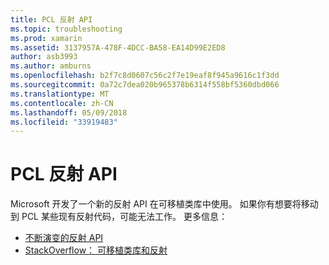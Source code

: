 ```yaml
---
title: PCL 反射 API
ms.topic: troubleshooting
ms.prod: xamarin
ms.assetid: 3137957A-478F-4DCC-BA58-EA14D99E2ED8
author: asb3993
ms.author: amburns
ms.openlocfilehash: b2f7c8d0607c56c2f7e19eaf8f945a9616c1f3dd
ms.sourcegitcommit: 0a72c7dea020b965378b6314f558bf5360dbd066
ms.translationtype: MT
ms.contentlocale: zh-CN
ms.lasthandoff: 05/09/2018
ms.locfileid: "33919483"
---
```

# <a name="pcl-reflection-api"></a>PCL 反射 API

Microsoft 开发了一个新的反射 API 在可移植类库中使用。 如果你有想要将移动到 PCL 某些现有反射代码，可能无法工作。 更多信息：

- [不断演变的反射 API](http://blogs.msdn.com/b/dotnet/archive/2012/08/28/evolving-the-reflection-api.aspx)
- [StackOverflow： 可移植类库和反射](http://stackoverflow.com/questions/14061291/portable-class-library-and-reflection)
